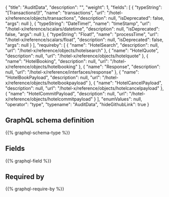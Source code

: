 {
  "title": "AuditData",
  "description": "",
  "weight": 1,
  "fields": [
    {
      "typeString": "[Transactions!]!",
      "name": "transactions",
      "url": "/hotel-x/reference/objects/transactions",
      "description": null,
      "isDeprecated": false,
      "args": null
    },
    {
      "typeString": "DateTime!",
      "name": "timeStamp",
      "url": "/hotel-x/reference/scalars/datetime",
      "description": null,
      "isDeprecated": false,
      "args": null
    },
    {
      "typeString": "Float!",
      "name": "processTime",
      "url": "/hotel-x/reference/scalars/float",
      "description": null,
      "isDeprecated": false,
      "args": null
    }
  ],
  "requireby": [
    {
      "name": "HotelSearch",
      "description": null,
      "url": "/hotel-x/reference/objects/hotelsearch"
    },
    {
      "name": "HotelQuote",
      "description": null,
      "url": "/hotel-x/reference/objects/hotelquote"
    },
    {
      "name": "HotelBooking",
      "description": null,
      "url": "/hotel-x/reference/objects/hotelbooking"
    },
    {
      "name": "Response",
      "description": null,
      "url": "/hotel-x/reference/interfaces/response"
    },
    {
      "name": "HotelBookPayload",
      "description": null,
      "url": "/hotel-x/reference/objects/hotelbookpayload"
    },
    {
      "name": "HotelCancelPayload",
      "description": null,
      "url": "/hotel-x/reference/objects/hotelcancelpayload"
    },
    {
      "name": "HotelCommitPayload",
      "description": null,
      "url": "/hotel-x/reference/objects/hotelcommitpayload"
    }
  ],
  "enumValues": null,
  "operator": "type",
  "typename": "AuditData",
  "hideGithubLink": true
}
## GraphQL schema definition

{{% graphql-schema-type %}}

## Fields

{{% graphql-field %}}

## Required by

{{% graphql-require-by %}}
